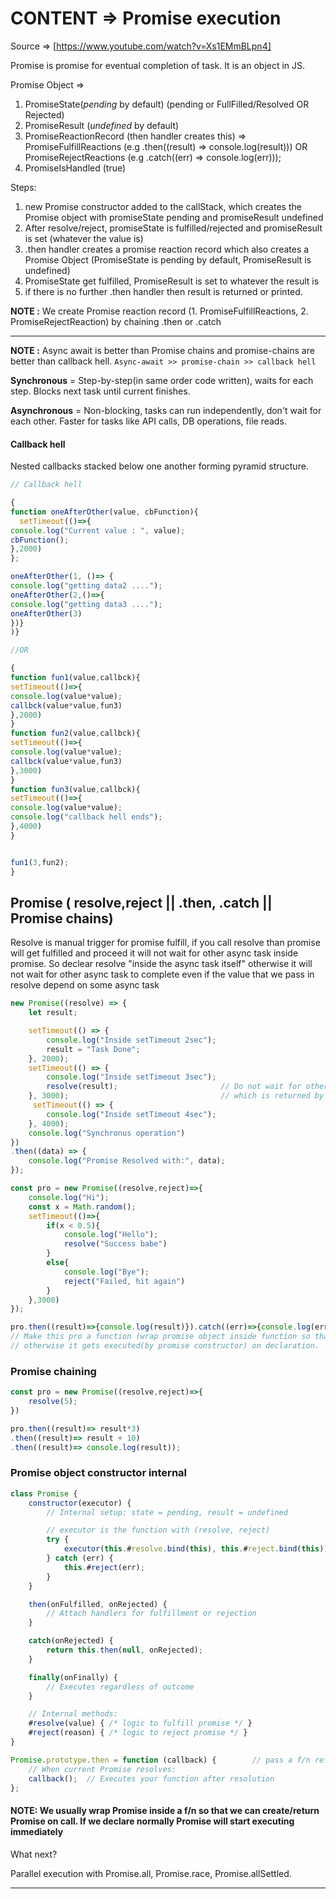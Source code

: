 # CONTENT => Promise execution 

Source => [https://www.youtube.com/watch?v=Xs1EMmBLpn4]

Promise is promise for eventual completion of task. It is an object in JS.  

Promise Object => 
1. PromiseState(*pending* by default) (pending or FullFilled/Resolved OR Rejected)
2. PromiseResult (*undefined* by default) 
3. PromiseReactionRecord (then handler creates this) => PromiseFulfillReactions (e.g .then((result) => console.log(result))) OR PromiseRejectReactions (e.g .catch((err) => console.log(err)));
4. PromiseIsHandled (true)



Steps:
1. new Promise constructor added to the callStack, which creates the Promise object with promiseState pending and promiseResult undefined
2. After resolve/reject, promiseState is fulfilled/rejected and promiseResult is set (whatever the value is)
3. .then handler creates a promise reaction record which also creates a Promise Object (PromiseState is pending by default, PromiseResult is undefined)
4. PromiseState get fulfilled, PromiseResult is set to whatever the result is
5. if there is no further .then handler then result is returned or printed.

**NOTE :** We create Promise reaction record (1. PromiseFulfillReactions, 2. PromiseRejectReaction) by chaining .then or .catch

-----

**NOTE :** Async await is better than Promise chains and promise-chains are better than callback hell. `Async-await >> promise-chain >> callback hell`

**Synchronous** = Step-by-step(in same order code written), waits for each step. 	Blocks next task until current finishes.

**Asynchronous** = Non-blocking, tasks can run independently, don't wait for each other. Faster for tasks like API calls, DB operations, file reads.

#### Callback hell

Nested callbacks stacked below one another forming pyramid structure.

```js
// Callback hell

{
function oneAfterOther(value, cbFunction){
  setTimeout(()=>{
console.log("Current value : ", value);
cbFunction();
},2000)
};

oneAfterOther(1, ()=> {
console.log("getting data2 ....");
oneAfterOther(2,()=>{
console.log("getting data3 ....");
oneAfterOther(3)
})}
)}

//OR

{
function fun1(value,callbck){
setTimeout(()=>{
console.log(value*value);
callbck(value*value,fun3)
},2000)
}
function fun2(value,callbck){
setTimeout(()=>{
console.log(value*value);
callbck(value*value,fun3)
},3000)
}
function fun3(value,callbck){
setTimeout(()=>{
console.log(value*value);
console.log("callback hell ends");
},4000)
}


fun1(3,fun2);
}
```

## Promise ( resolve,reject  ||  .then, .catch  ||  Promise chains)

Resolve is manual trigger for promise fulfill, if you call resolve than promise will get fulfilled and proceed it will not wait for other async task inside promise. So declear resolve "inside the async task itself" otherwise it will not wait for other async task to complete even if the value that we pass in resolve depend on some async task

```js
new Promise((resolve) => {
    let result;

    setTimeout(() => {
        console.log("Inside setTimeout 2sec");
        result = "Task Done";
    }, 2000);
    setTimeout(() => {
        console.log("Inside setTimeout 3sec");
        resolve(result);                       // Do not wait for other async task in Promise, even if resolve depend on some value 
    }, 3000);                                  // which is returned by async(will resolve with  undefined)
     setTimeout(() => {
        console.log("Inside setTimeout 4sec");
    }, 4000);
    console.log("Synchronus operation")
})
.then((data) => {
    console.log("Promise Resolved with:", data);
});
```

```js
const pro = new Promise((resolve,reject)=>{
    console.log("Hi");
    const x = Math.random();
    setTimeout(()=>{
        if(x < 0.5){
            console.log("Hello");
            resolve("Success babe")
        }
        else{
            console.log("Bye");
            reject("Failed, hit again")
        }
    },3000)
});

pro.then((result)=>{console.log(result)}).catch((err)=>{console.log(err)})
// Make this pro a function (wrap promise object inside function so that we can make call "only" when needed),
// otherwise it gets executed(by promise constructor) on declaration. 
```

### Promise chaining

```js
const pro = new Promise((resolve,reject)=>{
    resolve(5);
})

pro.then((result)=> result*3)
.then((result)=> result + 10)
.then((result)=> console.log(result));
```

### Promise object constructor internal

```js
class Promise {
    constructor(executor) {
        // Internal setup: state = pending, result = undefined

        // executor is the function with (resolve, reject)
        try {
            executor(this.#resolve.bind(this), this.#reject.bind(this));
        } catch (err) {
            this.#reject(err);
        }
    }

    then(onFulfilled, onRejected) {
        // Attach handlers for fulfillment or rejection
    }

    catch(onRejected) {
        return this.then(null, onRejected);
    }

    finally(onFinally) {
        // Executes regardless of outcome
    }

    // Internal methods:
    #resolve(value) { /* logic to fulfill promise */ }
    #reject(reason) { /* logic to reject promise */ }
}

```
```js
Promise.prototype.then = function (callback) {        // pass a f/n ref, because it will call the f/n inside eventually, do not make call here.
    // When current Promise resolves:
    callback();  // Executes your function after resolution
};

```

#### NOTE: We usually wrap Promise inside a f/n so that we can create/return Promise on call. If we declare normally Promise will start executing immediately    

What next?

Parallel execution with Promise.all, Promise.race, Promise.allSettled.

-----
